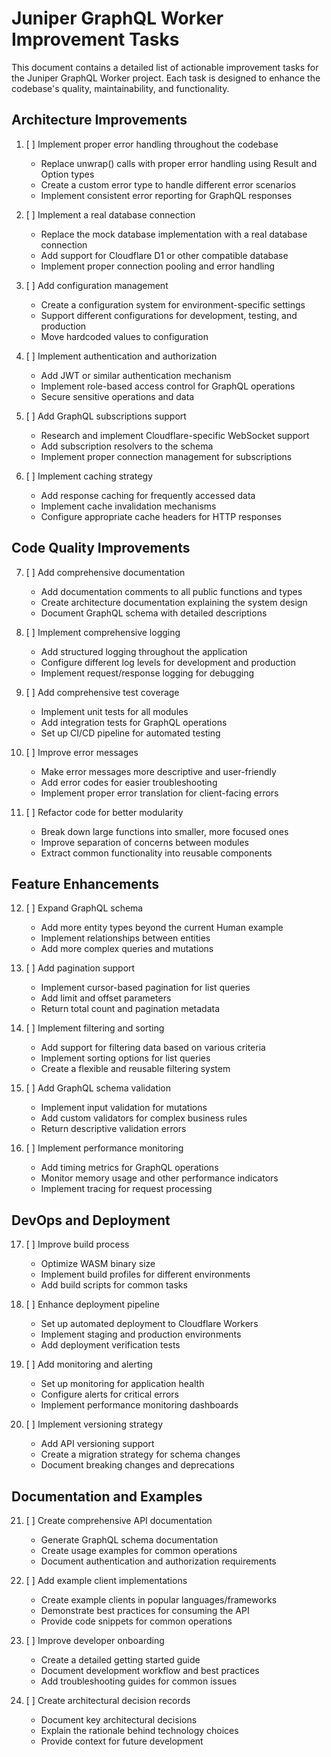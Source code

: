 # Juniper GraphQL Worker Improvement Tasks

This document contains a detailed list of actionable improvement tasks for the Juniper GraphQL Worker project. Each task is designed to enhance the codebase's quality, maintainability, and functionality.

## Architecture Improvements

1. [ ] Implement proper error handling throughout the codebase
   - Replace unwrap() calls with proper error handling using Result and Option types
   - Create a custom error type to handle different error scenarios
   - Implement consistent error reporting for GraphQL responses

2. [ ] Implement a real database connection
   - Replace the mock database implementation with a real database connection
   - Add support for Cloudflare D1 or other compatible database
   - Implement proper connection pooling and error handling

3. [ ] Add configuration management
   - Create a configuration system for environment-specific settings
   - Support different configurations for development, testing, and production
   - Move hardcoded values to configuration

4. [ ] Implement authentication and authorization
   - Add JWT or similar authentication mechanism
   - Implement role-based access control for GraphQL operations
   - Secure sensitive operations and data

5. [ ] Add GraphQL subscriptions support
   - Research and implement Cloudflare-specific WebSocket support
   - Add subscription resolvers to the schema
   - Implement proper connection management for subscriptions

6. [ ] Implement caching strategy
   - Add response caching for frequently accessed data
   - Implement cache invalidation mechanisms
   - Configure appropriate cache headers for HTTP responses

## Code Quality Improvements

7. [ ] Add comprehensive documentation
   - Add documentation comments to all public functions and types
   - Create architecture documentation explaining the system design
   - Document GraphQL schema with detailed descriptions

8. [ ] Implement comprehensive logging
   - Add structured logging throughout the application
   - Configure different log levels for development and production
   - Implement request/response logging for debugging

9. [ ] Add comprehensive test coverage
   - Implement unit tests for all modules
   - Add integration tests for GraphQL operations
   - Set up CI/CD pipeline for automated testing

10. [ ] Improve error messages
    - Make error messages more descriptive and user-friendly
    - Add error codes for easier troubleshooting
    - Implement proper error translation for client-facing errors

11. [ ] Refactor code for better modularity
    - Break down large functions into smaller, more focused ones
    - Improve separation of concerns between modules
    - Extract common functionality into reusable components

## Feature Enhancements

12. [ ] Expand GraphQL schema
    - Add more entity types beyond the current Human example
    - Implement relationships between entities
    - Add more complex queries and mutations

13. [ ] Add pagination support
    - Implement cursor-based pagination for list queries
    - Add limit and offset parameters
    - Return total count and pagination metadata

14. [ ] Implement filtering and sorting
    - Add support for filtering data based on various criteria
    - Implement sorting options for list queries
    - Create a flexible and reusable filtering system

15. [ ] Add GraphQL schema validation
    - Implement input validation for mutations
    - Add custom validators for complex business rules
    - Return descriptive validation errors

16. [ ] Implement performance monitoring
    - Add timing metrics for GraphQL operations
    - Monitor memory usage and other performance indicators
    - Implement tracing for request processing

## DevOps and Deployment

17. [ ] Improve build process
    - Optimize WASM binary size
    - Implement build profiles for different environments
    - Add build scripts for common tasks

18. [ ] Enhance deployment pipeline
    - Set up automated deployment to Cloudflare Workers
    - Implement staging and production environments
    - Add deployment verification tests

19. [ ] Add monitoring and alerting
    - Set up monitoring for application health
    - Configure alerts for critical errors
    - Implement performance monitoring dashboards

20. [ ] Implement versioning strategy
    - Add API versioning support
    - Create a migration strategy for schema changes
    - Document breaking changes and deprecations

## Documentation and Examples

21. [ ] Create comprehensive API documentation
    - Generate GraphQL schema documentation
    - Create usage examples for common operations
    - Document authentication and authorization requirements

22. [ ] Add example client implementations
    - Create example clients in popular languages/frameworks
    - Demonstrate best practices for consuming the API
    - Provide code snippets for common operations

23. [ ] Improve developer onboarding
    - Create a detailed getting started guide
    - Document development workflow and best practices
    - Add troubleshooting guides for common issues

24. [ ] Create architectural decision records
    - Document key architectural decisions
    - Explain the rationale behind technology choices
    - Provide context for future development